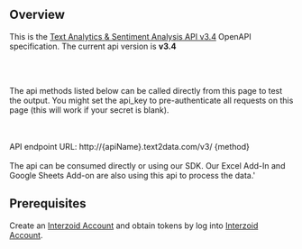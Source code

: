 ## Overview
This is the [Text Analytics & Sentiment Analysis API v3.4](http://api.text2data.com/swagger/ui/index#/) OpenAPI specification. The current api version is <b>v3.4</b></p><br><br><p>The api methods listed below can be called directly from this page to test the output. You might set the api_key to pre-authenticate all requests on this page (this will work if your secret is blank).</p><br><br> API endpoint URL: http://{apiName}.text2data.com/v3/ {method}<br><br>The api can be consumed directly or using our SDK. Our Excel Add-In and Google Sheets Add-on are also using this api to process the data.'
## Prerequisites

 Create an [Interzoid Account](https://www.interzoid.com/register)  and obtain tokens by log into [Interzoid Account](https://www.interzoid.com/account).
